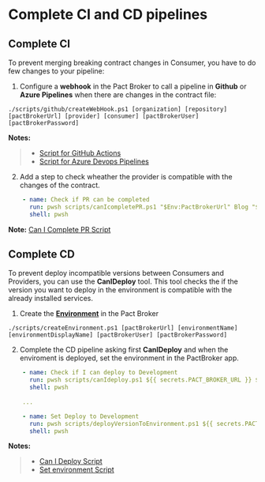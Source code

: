 # Complete CI and CD pipelines

## Complete CI
To prevent merging breaking contract changes in Consumer, you have to do few changes to your pipeline:
1. Configure a **webhook** in the Pact Broker to call a pipeline in **Github** or **Azure Pipelines** when there are changes in the contract file:

```shell
./scripts/github/createWebHook.ps1 [organization] [repository] [pactBrokerUrl] [provider] [consumer] [pactBrokerUser] [pactBrokerPassword]
```
**Notes:**
>* [Script for GitHub Actions](../scripts/github/createWebHook.ps1)
>* [Script for Azure Devops Pipelines](../scripts/azuredevops/createWebHook.ps1)

2. Add a step to check wheather the provider is compatible with the changes of the contract.

```yaml
    - name: Check if PR can be completed      
      run: pwsh scripts/canIcompletePR.ps1 "$Env:PactBrokerUrl" Blog "$Env:Version" "$Env:EnvironmentTag" "$Env:PactBrokerUserName" "$Env:PactBrokerPassword"
      shell: pwsh
```
**Note:** [Can I Complete PR Script](../scripts/canIcompletePR.ps1)

## Complete CD
To prevent deploy incompatible versions between Consumers and Providers, you can use the **CanIDeploy** tool. This tool checks the if the version you want to deploy in the environment is compatible with the already installed services.

1. Create the **[Environment](../scripts/createEnvironment.ps1)** in the Pact Broker 

```shell
./scripts/createEnvironment.ps1 [pactBrokerUrl] [environmentName] [environmentDisplayName] [pactBrokerUser] [pactBrokerPassword]
```

2. Complete the CD pipeline asking first **CanIDeploy** and when the enviroment is deployed, set the environment in the PactBroker app.

```yaml
    - name: Check if I can deploy to Development
      run: pwsh scripts/canIdeploy.ps1 ${{ secrets.PACT_BROKER_URL }} ${{ env.Pacticipant }} ${{ env.Version }} development ${{ secrets.PACT_BROKER_USER }} ${{ secrets.PACT_BROKER_PWD }}
      shell: pwsh
    
    ...

    - name: Set Deploy to Development
      run: pwsh scripts/deployVersionToEnvironment.ps1 ${{ secrets.PACT_BROKER_URL }} ${{ env.Pacticipant }} ${{ env.Version }} development ${{ secrets.PACT_BROKER_USER }} ${{ secrets.PACT_BROKER_PWD }}
      shell: pwsh
```

**Notes:**
>* [Can I Deploy Script](../scripts/canIdeploy.ps1)
>* [Set environment Script](../scripts/deployVersionToEnvironment.ps1)



